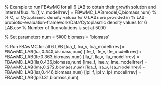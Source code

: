 % Example to run FBAwMC for all 6 LAB to obtain their growth solution and internal flux:
% [f, v, modelIrrev] = FBAwMC_LAB(model,C,biomass,num)
%
% C, or Cytoplasmic density values for 6 LABs are provided in 
% LAB-probiotic-evaluation-framework/Data/Cytoplasmic density values for 6 LAB.csv
% Number of flux solutions is set at 5000

% Set parameters
num = 5000
biomass = 'biomass'

% Run FBAwMC for all 6 LAB
[lca_f, lca_v, lca_modelIrrev] = FBAwMC_LAB(lca,0.345,biomass,num)
[lfe_f, lfe_v, lfe_modelIrrev] = FBAwMC_LAB(lfe,0.363,biomass,num)
[lla_f, lla_v, lla_modelIrrev] = FBAwMC_LAB(lla,0.436,biomass,num)
[lme_f, lme_v, lme_modelIrrev] = FBAwMC_LAB(lme,0.272,biomass,num)
[lsa_f, lsa_v, lsa_modelIrrev] = FBAwMC_LAB(lsa,0.446,biomass,num)
[lpl_f, lpl_v, lpl_modelIrrev] = FBAwMC_LAB(lpl,0.31,biomass,num)
